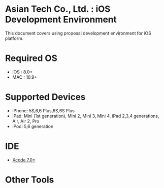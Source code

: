 # Asian Tech Co., Ltd. : iOS Development Environment

This document covers using proposal development environment for iOS platform.

# Required OS

- iOS : 8.0+
- MAC : 10.9+

# Supported Devices

- iPhone: 5S,6,6 Plus,6S,6S Plus
- iPad: Mini (1st generation), Mini 2, Mini 3, Mini 4, iPad 2,3,4 generations, Air, Air 2, Pro
- iPod: 5,6 generation

# IDE

- [Xcode 7.0+](https://developer.apple.com/xcode/download/)

# Other Tools

